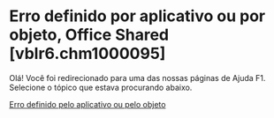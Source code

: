 
# Erro definido por aplicativo ou por objeto, Office Shared [vblr6.chm1000095]

Olá! Você foi redirecionado para uma das nossas páginas de Ajuda F1. Selecione o tópico que estava procurando abaixo.

[Erro definido pelo aplicativo ou pelo objeto](http://msdn.microsoft.com/library/4c1ea0e8-e6f6-a960-eb13-b4dfc2bf96fe%28Office.15%29.aspx)

